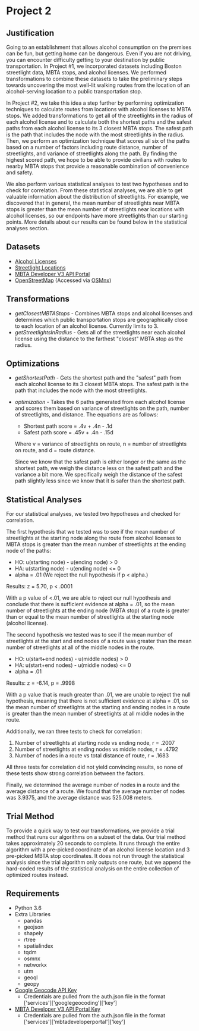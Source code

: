 # Project 2
## Justification
Going to an establishment that allows alcohol consumption on the premises can be fun, but getting home can be dangerous. Even if you are not driving, you can encounter difficulty getting to your destination by public transportation. In Project #1, we incorporated datasets including Boston streetlight data, MBTA stops, and alcohol licenses. We performed transformations to combine these datasets to take the preliminary steps towards uncovering the most well-lit walking routes from the location of an alcohol-serving location to a public transportation stop.

In Project #2, we take this idea a step further by performing optimization techniques to calculate routes from locations with alcohol licenses to MBTA stops. We added transformations to get all of the streetlights in the radius of each alcohol license and to calculate both the shortest paths and the safest paths from each alcohol license to its 3 closest MBTA stops. The safest path is the path that includes the node with the most streetlights in the radius. Then, we perform an optimization technique that scores all six of the paths based on a number of factors including route distance, number of streetlights, and variance of streetlights along the path. By finding the highest scored path, we hope to be able to provide civilians with routes to nearby MBTA stops that provide a reasonable combination of convenience and safety.

We also perform various statistical analyses to test two hypotheses and to check for correlation. From these statistical analyses, we are able to get valuable information about the distribution of streetlights. For example, we discovered that in general, the mean number of streetlights near MBTA stops is greater than the mean number of streetlights near locations with alcohol licenses, so our endpoints have more streetlights than our starting points. More details about our results can be found below in the statistical analyses section.


## Datasets

* [Alcohol Licenses](https://data.boston.gov/dataset/all-section-12-alcohol-licenses)
* [Streetlight Locations](https://data.boston.gov/dataset/streetlight-locations)
* [MBTA Developer V3 API Portal](https://api-v3.mbta.com)
* [OpenStreetMap](https://www.openstreetmap.org) (Accessed via [OSMnx](https://github.com/gboeing/osmnx))

## Transformations

* *getClosestMBTAStops* - Combines MBTA stops and alcohol licenses and determines which public transportation stops are geographically close to each location of an alcohol license. Currently limits to 3.
* *getStreetlightsInRadius* - Gets all of the streetlights near each alcohol license using the distance to the farthest "closest" MBTA stop as the radius.

## Optimizations

* *getShortestPath* - Gets the shortest path and the "safest" path from each alcohol license  to its 3 closest MBTA stops. The safest path is the path that includes the node with the most streetlights.
* *optimization* - Takes the 6 paths generated from each alcohol license and scores them based on variance of streetlights on the path, number of streetlights, and distance. The equations are as follows:
   * Shortest path score = .4v + .4n - .1d
   * Safest path score = .45v + .4n - .15d
   
   Where v = variance of streetlights on route, n = number of streetlights on route, and d = route distance.
   
   Since we know that the safest path is either longer or the same as the shortest path, we weigh the distance less on the safest path and the variance a bit more. We specifically weigh the distance of the safest path slightly less since we know that it is safer than the shortest path.

## Statistical Analyses

For our statistical analyses, we tested two hypotheses and checked for correlation.

The first hypothesis that we tested was to see if the mean number of streetlights at the starting node along the route from alcohol licenses to MBTA stops is greater than the mean number of streetlights at the ending node of the paths:
* HO: u(starting node) - u(ending node) > 0
* HA: u(starting node) - u(ending node) <= 0
* alpha = .01 (We reject the null hypothesis if p < alpha.)

Results: z = 5.70, p < .0001

With a p value of <.01, we are able to reject our null hypothesis and conclude that there is sufficient evidence at alpha = .01, so the mean number of streetlights at the ending node (MBTA stop) of a route is greater than or equal to the mean number of streetlights at the starting node (alcohol license).

The second hypothesis we tested was to see if the mean number of streetlights at the start and end nodes of a route was greater than the mean number of streetlights at all of the middle nodes in the route. 
* HO: u(start+end nodes) - u(middle nodes) > 0
* HA: u(start+end nodes) - u(middle nodes) <= 0
* alpha = .01

Results: z = -6.14, p = .9998

With a p value that is much greater than .01, we are unable to reject the null hypothesis, meaning that there is not sufficient evidence at alpha = .01, so the mean number of streetlights at the starting and ending nodes in a route is greater than the mean number of streetlights at all middle nodes in the route.

Additionally, we ran three tests to check for correlation:
1. Number of streetlights at starting node vs ending node, r = .2007
2. Number of streetlights at ending nodes vs middle nodes, r = .4792
3. Number of nodes in a route vs total distance of route, r = .1683

All three tests for correlation did not yield convincing results, so none of these tests show strong correlation between the factors.

Finally, we determined the average number of nodes in a route and the average distance of a route. We found that the average number of nodes was 3.9375, and the average distance was 525.008 meters.


## Trial Method

To provide a quick way to test our transformations, we provide a trial method that runs our algorithms on a subset of the data. Our trial method takes approximately 20 seconds to complete. It runs through the entire algorithm with a pre-picked coordinate of an alcohol license location and 3 pre-picked MBTA stop coordinates. It does not run through the statistical analysis since the trial algorithm only outputs one route, but we append the hard-coded results of the statistical analysis on the entire collection of optimized routes instead.

## Requirements

* Python 3.6
* Extra Libraries
    * pandas
    * geojson
    * shapely
    * rtree
    * spatialindex
    * tqdm
    * osmnx
    * networkx
    * utm
    * geoql
    * geopy
* [Google Geocode API Key](https://developers.google.com/maps/documentation/geocoding/get-api-key)
    * Credentials are pulled from the auth.json file in the format ['services']['googlegeocoding']['key']
* [MBTA Developer V3 API Portal Key](https://api-v3.mbta.com)
    * Credentials are pulled from the auth.json file in the format ['services']['mbtadeveloperportal']['key']
    
  
    
